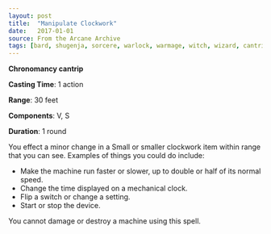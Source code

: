 ```yaml
---
layout: post
title:  "Manipulate Clockwork"
date:   2017-01-01
source: From the Arcane Archive
tags: [bard, shugenja, sorcere, warlock, warmage, witch, wizard, cantrip, chronomancy]
---
```


**Chronomancy cantrip**

**Casting Time**: 1 action

**Range**: 30 feet

**Components**: V, S

**Duration**: 1 round

You effect a minor change in a Small or smaller clockwork item within range that you can see. Examples of things you could do include:
* Make the machine run faster or slower, up to double or half of its normal speed.
* Change the time displayed on a mechanical clock.
* Flip a switch or change a setting.
* Start or stop the device.

You cannot damage or destroy a machine using this spell.
